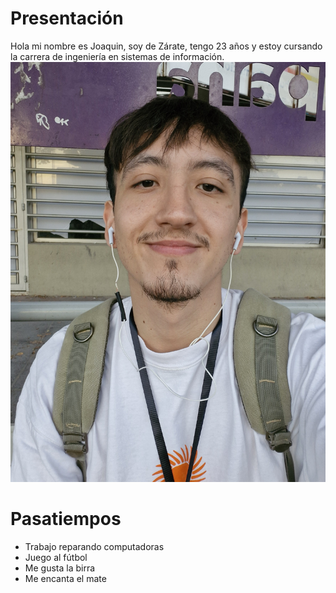 # Presentación #
Hola mi nombre es Joaquin, soy de Zárate, tengo 23 años y estoy cursando la carrera de 
ingeniería en sistemas de información.
![Sujeto Sonriente](Joaquin-Yllescas.jpg)
# Pasatiempos #
+ Trabajo reparando computadoras
+ Juego al fútbol
+ Me gusta la birra
+ Me encanta el mate
